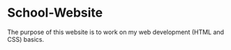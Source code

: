 # School-Website
The purpose of this website is to work on my web development (HTML and CSS) basics. 
